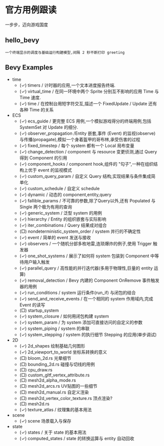 # 官方用例跟读
一步步，迈向游戏国度

## hello_bevy
	一个终端显示的调度与基础运行构建模型,间隔 2 秒不断打印 greeting
	

## Bevy Examples
* time
  * (✓) timers / 计时器的应用,一个文本进度报告终端. 
  * (✓) virtual_time / 在同一环境中两个 Sprite 分别互不影响的应用 Time<Real> 与 Time<Virtual> 速度.
  * (✓) time / 在控制台用短字符交互,描述一个 FixedUpdate / Update 还有各种 Time 的关系
* ECS	
  * (✓) ecs_guide /	更完整 ECS 用例,一个模拟游戏得分的终端用例,包括 SystemSet 对 Update 的细分.
  * (✓) observer_propagation /Entity 嵌套,事件 (Event) 的监视(observe)与传播(propagate),模拟一个身着盔甲的哥布林,承受伤害的过程
  * (✓) fixed_timestep / 每个 system 都有一个 Local<T> 局布变量
  * (✓) change_detection / component 与 resource 变更侦测,通过 Query 得到 Component 的引用
  * (✓) component_hooks / component hook,组件的 "勾子",一种在组织结构上优于 event 的监视模式
  * (✓) custom_query_param /	自定义 Query 结构,实现结果与条件集成简单化
  * (✓) custom_schedule / 自定义 schedule 
  * (✓) dynamic / 动态的 component,entity,query
  * (✓) fallible_params / 不可靠的参数,除了Query以外,还有 Populated 与 Single 两个极为有用的查询
  * (✓) generic_system / 泛型 system 的用例
  * (✓) hierarchy / Entity 的组织嵌套与实际影响
  * (✓) iter_combinations / Query 结果成对组合
  * (□) nondeterministic_system_order / system 并行的不确定性
  * (✓) event / 简单的 event 发送与接收
  * (✓) observers / 一个随机分部多枚地雷,连琐爆炸的例子,使用 Trigger 触发器
  * (✓) one_shot_systems / 展示了如何将 system 包装到 Component 中等待用户输入触发
  * (✓) parallel_query / 高性能的并行迭代器(多用于物理性,巨量的 entity 运算)
  * (✓) removal_detection / Bevy 内建的 Component OnRemove 事件触发器的用例
  * (✓) run_conditions / system 运行条件(run_if) 与闭包的结合
  * (✓) send_and_receive_events / 在一个相同的 system 作用域内,完成 Event 的读写
  * (□) startup_system
  * (✓) system_closure / 如何用闭包构建 system
  * (✓) system_param / 为 system 添加可直接访问的自定义的参数
  * (✓) system_piping / system 的串联
  * (✓) system_stepping / system 的执行细节 Stepping 的应用(单步调试)
* 2D
  * (✓) 2d_shapes 绘制基础几何图形
  * (✓) 2d_viewport_to_world 坐标系转换的意义
  * (□) bloom_2d.rs 光晕细节
  * (□) bounding_2d.rs 碰撞与切线的用例
  * (□) cpu_draw.rs
  * (□) custom_gltf_vertex_attribute.rs
  * (□) mesh2d_alpha_mode.rs
  * (□) mesh2d_arcs.rs UV贴图的一些细节
  * (□) mesh2d_manual.rs 自定义渲染
  * (□) mesh2d_vertex_color_texture.rs 顶点渲染?
  * (□) mesh2d.rs 
  * (✓) texture_atlas / 纹理集的基本用法
* scene
  * (✓) scene 场景载入与保存
* state
  * (✓) states / 关于 state 的基本用法
  * (✓) computed_states / state 的转换运算与 entity 自动回收

